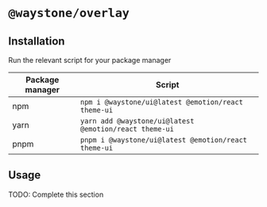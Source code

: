 # `@waystone/overlay`

## Installation

Run the relevant script for your package manager

| Package manager | Script                                                 |
| --------------- | ------------------------------------------------------ |
| npm             | `npm i @waystone/ui@latest @emotion/react theme-ui`    |
| yarn            | `yarn add @waystone/ui@latest @emotion/react theme-ui` |
| pnpm            | `pnpm i @waystone/ui@latest @emotion/react theme-ui`   |

## Usage

TODO: Complete this section
